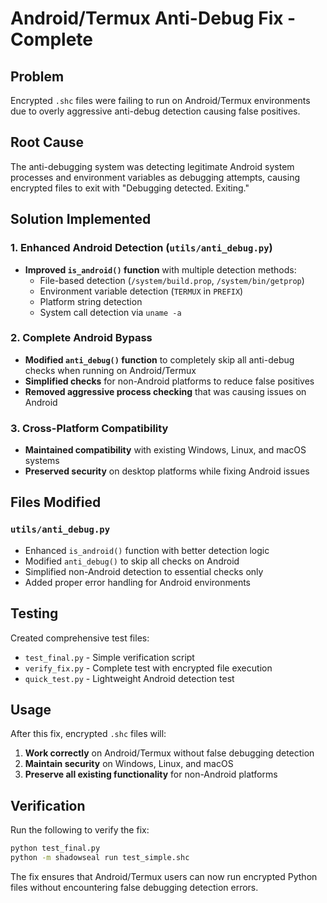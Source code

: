# Android/Termux Anti-Debug Fix - Complete

## Problem
Encrypted `.shc` files were failing to run on Android/Termux environments due to overly aggressive anti-debug detection causing false positives.

## Root Cause
The anti-debugging system was detecting legitimate Android system processes and environment variables as debugging attempts, causing encrypted files to exit with "Debugging detected. Exiting."

## Solution Implemented

### 1. Enhanced Android Detection (`utils/anti_debug.py`)
- **Improved `is_android()` function** with multiple detection methods:
  - File-based detection (`/system/build.prop`, `/system/bin/getprop`)
  - Environment variable detection (`TERMUX` in `PREFIX`)
  - Platform string detection
  - System call detection via `uname -a`

### 2. Complete Android Bypass
- **Modified `anti_debug()` function** to completely skip all anti-debug checks when running on Android/Termux
- **Simplified checks** for non-Android platforms to reduce false positives
- **Removed aggressive process checking** that was causing issues on Android

### 3. Cross-Platform Compatibility
- **Maintained compatibility** with existing Windows, Linux, and macOS systems
- **Preserved security** on desktop platforms while fixing Android issues

## Files Modified

### `utils/anti_debug.py`
- Enhanced `is_android()` function with better detection logic
- Modified `anti_debug()` to skip all checks on Android
- Simplified non-Android detection to essential checks only
- Added proper error handling for Android environments

## Testing
Created comprehensive test files:
- `test_final.py` - Simple verification script
- `verify_fix.py` - Complete test with encrypted file execution
- `quick_test.py` - Lightweight Android detection test

## Usage
After this fix, encrypted `.shc` files will:
1. **Work correctly** on Android/Termux without false debugging detection
2. **Maintain security** on Windows, Linux, and macOS
3. **Preserve all existing functionality** for non-Android platforms

## Verification
Run the following to verify the fix:
```bash
python test_final.py
python -m shadowseal run test_simple.shc
```

The fix ensures that Android/Termux users can now run encrypted Python files without encountering false debugging detection errors.